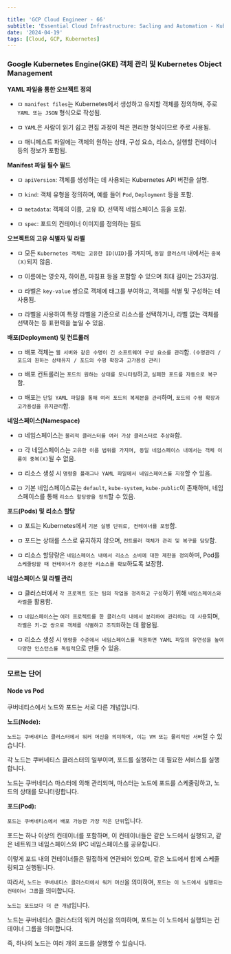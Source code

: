 ```yaml
---

title: 'GCP Cloud Engineer - 66'
subtitle: 'Essential Cloud Infrastructure: Sacling and Automation - Kubernetes Object Management'
date: '2024-04-19'
tags: [Cloud, GCP, Kubernetes]
---
```


### Google Kubernetes Engine(GKE) 객체 관리 및 Kubernetes Object Management

**YAML 파일을 통한 오브젝트 정의**


- ㅁ `manifest files`는 Kubernetes에서 생성하고 유지할 객체를 정의하며, 주로 `YAML 또는 JSON` 형식으로 작성됨.

- ㅁ `YAML`은 사람이 읽기 쉽고 편집 과정이 적은 편리한 형식이므로 주로 사용됨.

- ㅁ 매니페스트 파일에는 객체의 원하는 상태, 구성 요소, 리소스, 실행할 컨테이너 등의 정보가 포함됨.

**Manifest 파일 필수 필드**


- ㅁ `apiVersion`: 객체를 생성하는 데 사용되는 Kubernetes API 버전을 설명.

- ㅁ `kind`: 객체 유형을 정의하며, 예를 들어 `Pod`, `Deployment` 등을 포함.

- ㅁ `metadata`: 객체의 이름, 고유 ID, 선택적 네임스페이스 등을 포함.
  
- ㅁ `spec`: 포드의 컨테이너 이미지를 정의하는 필드 

**오브젝트의 고유 식별자 및 라벨**


- ㅁ 모든 `Kubernetes 객체는 고유한 ID(UID)`를 가지며, `동일 클러스터` 내에서는 `중복(X)`되지 않음.

- ㅁ 이름에는 영숫자, 하이픈, 마침표 등을 포함할 수 있으며 최대 길이는 253자임.

- ㅁ 라벨은 `key-value` 쌍으로 객체에 태그를 부여하고, 객체를 식별 및 구성하는 데 사용됨.

- ㅁ 라벨을 사용하여 특정 라벨을 기준으로 리소스를 선택하거나, 라벨 없는 객체를 선택하는 등 표현력을 높일 수 있음.

**배포(Deployment) 및 컨트롤러**


- ㅁ 배포 객체는 `웹 서버와 같은 수명이 긴 소프트웨어 구성 요소를 관리`함. `(수명관리 / 포드의 원하는 상태유지 / 포드의 수평 확장과 고가용성 관리)`

- ㅁ 배포 컨트롤러는 `포드의 원하는 상태를 모니터링`하고, `실패한 포드를 자동으로 복구`함.

- ㅁ 배포는 `단일 YAML 파일을 통해 여러 포드의 복제본을 관리`하며, `포드의 수평 확장과 고가용성을 유지관리`함.

**네임스페이스(Namespace)**


- ㅁ 네임스페이스는 `물리적 클러스터를 여러 가상 클러스터로 추상화`함.

- ㅁ 각 네임스페이스는 `고유한 이름 범위를 가지며, 동일 네임스페이스 내에서는 객체 이름이 중복(X)`될 수 없음.

- ㅁ 리소스 생성 시 `명령줄 플래그나 YAML 파일에서 네임스페이스를 지정`할 수 있음.

- ㅁ 기본 네임스페이스로는 `default`, `kube-system`, `kube-public`이 존재하며, 네임스페이스를 통해 `리소스 할당량을 정의`할 수 있음.

**포드(Pods) 및 리소스 할당**


- ㅁ 포드는 Kubernetes에서 `기본 실행 단위로, 컨테이너를 포함`함.

- ㅁ 포드는 상태를 스스로 유지하지 않으며, `컨트롤러 객체가 관리 및 복구를 담당`함.

- ㅁ 리소스 할당량은 `네임스페이스 내에서 리소스 소비에 대한 제한을 정의`하며, Pod를 `스케줄링할 때 컨테이너가 충분한 리소스를 확보`하도록 보장함.

**네임스페이스 및 라벨 관리**


- ㅁ 클러스터에서 `각 프로젝트 또는 팀의 작업을 정리하고 구성`하기 위해 `네임스페이스와 라벨`을 활용함.

- ㅁ `네임스페이스`는 `여러 프로젝트를 한 클러스터 내에서 분리하여 관리하는 데 사용`되며, `라벨은 키-값 쌍으로 객체를 식별하고 조직화`하는 데 활용됨.

- ㅁ 리소스 생성 시 `명령줄 수준에서 네임스페이스를 적용하면 YAML 파일의 유연성을 높여 다양한 인스턴스를 독립적`으로 만들 수 있음.
----------------------

### 모르는 단어

#### Node vs Pod

쿠버네티스에서 노드와 포드는 서로 다른 개념입니다.

**노드(Node):** 

`노드는 쿠버네티스 클러스터에서 워커 머신을 의미하며, 이는 VM 또는 물리적인 서버`일 수 있습니다. 

각 노드는 쿠버네티스 클러스터의 일부이며, 포드를 실행하는 데 필요한 서비스를 실행합니다. 

노드는 쿠버네티스 마스터에 의해 관리되며, 마스터는 노드에 포드를 스케줄링하고, 노드의 상태를 모니터링합니다.

**포드(Pod):** 

`포드는 쿠버네티스에서 배포 가능한 가장 작은 단위`입니다. 

포드는 하나 이상의 컨테이너를 포함하며, 이 컨테이너들은 같은 노드에서 실행되고, 같은 네트워크 네임스페이스와 IPC 네임스페이스를 공유합니다. 

이렇게 포드 내의 컨테이너들은 밀접하게 연관되어 있으며, 같은 노드에서 함께 스케줄링되고 실행됩니다.

따라서, `노드는 쿠버네티스 클러스터에서 워커 머신`을 의미하며, `포드는 이 노드에서 실행되는 컨테이너 그룹`을 의미합니다.

`노드는 포드보다 더 큰 개념`입니다. 

노드는 쿠버네티스 클러스터의 워커 머신을 의미하며, 포드는 이 노드에서 실행되는 컨테이너 그룹을 의미합니다. 

즉, 하나의 노드는 여러 개의 포드를 실행할 수 있습니다.